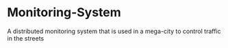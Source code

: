 # Monitoring-System
A distributed monitoring system that  is used in a mega-city to control traffic in the streets
